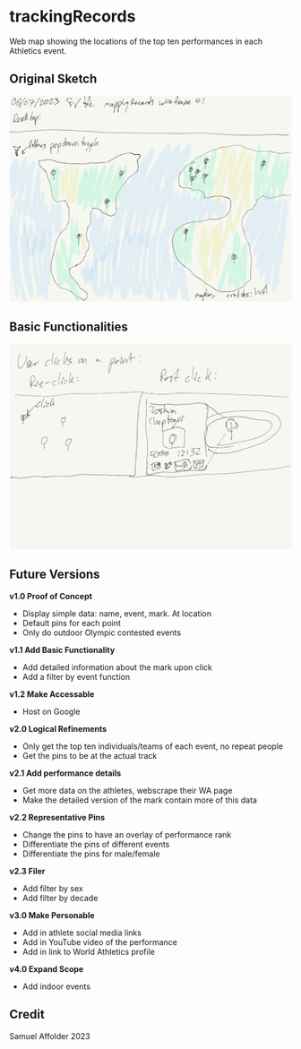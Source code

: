 # trackingRecords
Web map showing the locations of the top ten performances in each Athletics event.

## Original Sketch
![Original Mock up](media/mock1.png)

## Basic Functionalities
![Basic Function](media/mock1Click.png)

## Future Versions
**v1.0 Proof of Concept**
- Display simple data: name, event, mark. At location
- Default pins for each point
- Only do outdoor Olympic contested events

**v1.1 Add Basic Functionality**
- Add detailed information about the mark upon click
- Add a filter by event function

**v1.2 Make Accessable**
- Host on Google

**v2.0 Logical Refinements**
- Only get the top ten individuals/teams of each event, no repeat people
- Get the pins to be at the actual track

**v2.1 Add performance details**
- Get more data on the athletes, webscrape their WA page
- Make the detailed version of the mark contain more of this data

**v2.2 Representative Pins**
- Change the pins to have an overlay of performance rank
- Differentiate the pins of different events
- Differentiate the pins for male/female

**v2.3 Filer**
- Add filter by sex
- Add filter by decade

**v3.0 Make Personable**
- Add in athlete social media links
- Add in YouTube video of the performance
- Add in link to World Athletics profile

**v4.0 Expand Scope**
- Add indoor events

## Credit
Samuel Affolder 2023